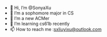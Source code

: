 - 👋 Hi, I’m @SonyaXu
- 👀 I’m a sophomore major in CS
- 🌱 I’m a new ACMer 
- 💞️ I’m learning cs61b recently 
- 📫 How to reach me :sxliuyixu@outlook.com


